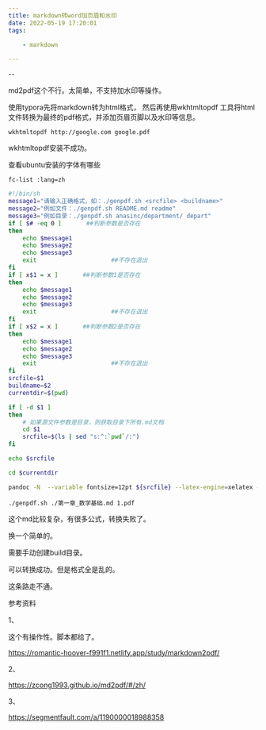 ```yaml
---
title: markdown转word加页眉和水印
date: 2022-05-19 17:20:01
tags:

	- markdown

---
```


--

md2pdf这个不行。太简单，不支持加水印等操作。

使用typora先将markdown转为html格式， 然后再使用wkhtmltopdf 工具将html文件转换为最终的pdf格式，并添加页眉页脚以及水印等信息。

```
wkhtmltopdf http://google.com google.pdf
```

wkhtmltopdf安装不成功。



查看ubuntu安装的字体有哪些

```
fc-list :lang=zh
```

```sh
#!/bin/sh
message1="请输入正确格式，如：./genpdf.sh <srcfile> <buildname>"
message2="例如文件：./genpdf.sh README.md readme"
message3="例如目录：./genpdf.sh anasinc/department/ depart"
if [ $# -eq 0 ]       ##判断参数是否存在
then
    echo $message1
    echo $message2
    echo $message3
    exit                     ##不存在退出
fi
if [ x$1 = x ]       ##判断参数1是否存在
then
    echo $message1
    echo $message2
    echo $message3
    exit                     ##不存在退出
fi
if [ x$2 = x ]       ##判断参数2是否存在
then
    echo $message1
    echo $message2
    echo $message3
    exit                     ##不存在退出
fi
srcfile=$1
buildname=$2
currentdir=$(pwd)

if [ -d $1 ]
then
    # 如果源文件参数是目录，则获取目录下所有.md文档
    cd $1
    srcfile=$(ls | sed "s:^:`pwd`/:")
fi

echo $srcfile

cd $currentdir

pandoc -N  --variable fontsize=12pt ${srcfile} --latex-engine=xelatex --toc -o build/${buildname}.pdf --highlight-style kate -V mainfont="宋体 CN" -V sansfont="宋体 CN" -V monofont="宋体 CN"

```



```
./genpdf.sh ./第一章_数学基础.md 1.pdf
```

这个md比较复杂，有很多公式，转换失败了。

换一个简单的。

需要手动创建build目录。

可以转换成功。但是格式全是乱的。

这条路走不通。



参考资料

1、

这个有操作性。脚本都给了。

https://romantic-hoover-f991f1.netlify.app/study/markdown2pdf/

2、

https://zcong1993.github.io/md2pdf/#/zh/

3、

https://segmentfault.com/a/1190000018988358